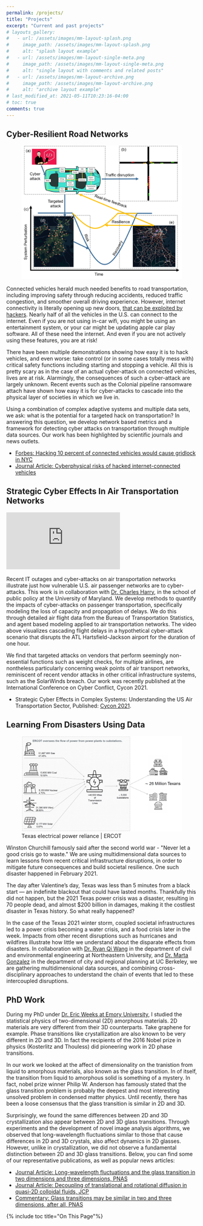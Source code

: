 ```yaml
---
permalink: /projects/
title: "Projects"
excerpt: "Current and past projects"
# layouts_gallery:
#   - url: /assets/images/mm-layout-splash.png
#     image_path: /assets/images/mm-layout-splash.png
#     alt: "splash layout example"
#   - url: /assets/images/mm-layout-single-meta.png
#     image_path: /assets/images/mm-layout-single-meta.png
#     alt: "single layout with comments and related posts"
#   - url: /assets/images/mm-layout-archive.png
#     image_path: /assets/images/mm-layout-archive.png
#     alt: "archive layout example"
# last_modified_at: 2021-05-11T10:23:16-04:00
# toc: true
comments: true
---
```


## Cyber-Resilient Road Networks

<figure >
    <img src="/assets/images2/fig-concept2.png">
    <!--<figcaption>Building cyber-resilient road networks </figcaption>-->
</figure>

Connected vehicles herald much needed benefits to road transportation, including improving safety through reducing accidents, reduced traffic congestion, and smoother overall driving experience. However, internet connectivity is literally opening up new doors, [that can be exploited by hackers](https://www.forbes.com/sites/thomasbrewster/2021/04/29/watch-a-tesla-have-its-doors-hacked-open-by-a-drone/?sh=5e9f05651a2b). Nearly half of all the vehicles in the U.S. can connect to the internet. Even if you are not using in-car wifi, you might be using an entertainment system, or your car might be updating apple car play software. All of these need the internet. And even if you are not actively using these features, you are at risk!

There have been multiple demonstrations showing how easy it is to hack vehicles, and even worse: take control (or in some cases totally mess with) critical safety functions including starting and stopping a vehicle. All this is pretty scary as in the case of an actual cyber-attack on connected vehicles, lives are at risk. Alarmingly, the consequences of such a cyber-attack are largely unknown. Recent events such as the Colonial pipeline ransomware attach have shown how easy it is for cyber-attacks to cascade into the physical layer of societies in which we live in.

Using a combination of complex adaptive systems and multiple data sets, we ask: what is the potential for a targeted hack on transportation? In answering this question, we develop network based metrics and a framework for detecting cyber attacks on transportation through multiple data sources. Our work has been highlighted by scientific journals and news outlets.
  - [Forbes: Hacking 10 percent of connected vehicles would cause gridlock in NYC](https://www.forbes.com/sites/jamiecartereurope/2019/03/05/hacked-driverless-cars-could-cause-collisions-and-gridlock-in-cities-say-researchers/?sh=1868cfe42a09)
  - [Journal Article: Cyberphysical risks of hacked internet-connected vehicles](https://journals.aps.org/pre/abstract/10.1103/PhysRevE.100.012316)



## Strategic Cyber Effects In Air Transportation Networks
<!-- <figure class="half">
    <a href="/assets/images2/airport2.gif"><img src="/assets/images2/airport2.gif"></a>
    <figcaption>Quantifying delay propagation from cyber-attacks </figcaption>
</figure> -->

<!-- ![image-left](/assets/images2/airport2.gif){: .align-left} -->
<iframe width="300" height="auto" src="https://www.youtube.com/embed/4iNxC9x5DzY" title="YouTube video player" frameborder="0" allow="accelerometer; autoplay; clipboard-write; encrypted-media; gyroscope; picture-in-picture" allowfullscreen></iframe>


Recent IT outages and cyber-attacks on air transportation networks illustrate just how vulnerable U.S. air passenger networks are to cyber-attacks. This work is in collaboration with [Dr. Charles Harry](https://spp.umd.edu/our-community/faculty-staff/charles-harry), in the school of public policy at the University of Maryland. We develop methods to quantify the impacts of cyber-attacks on passenger transportation, specifically modeling the loss of capacity and propagation of delays. We do this through detailed air flight data from the Bureau of Transportation Statistics, and agent based modeling applied to air transportation networks. The video above visualizes cascading flight delays in a hypothetical cyber-attack scenario that disrupts the ATL Hartsfield-Jackson airport for the duration of one hour.

We find that targeted attacks on vendors that perform seemingly non-essential  functions such as weight checks, for multiple airlines, are nontheless particularly concerning weak points of air transport networks, reminiscent of recent vendor attacks in other critical infrastructure systems, such as the SolarWinds breach. Our work was recently published at the International Conference on Cyber Conflict, Cycon 2021.

  - Strategic Cyber Effects in Complex Systems: Understanding the US Air Transportation Sector, Published: [Cycon 2021](https://ccdcoe.org/uploads/2021/05/CyCon_2021_Harry_Vivek.pdf).

## Learning From Disasters Using Data

<figure >
    <a href="/assets/images2/ercot.png"><img src="/assets/images2/ercot.png"></a>
    <figcaption>Texas electrical power reliance | ERCOT </figcaption>
</figure>

Winston Churchill famously said after the second world war - "Never let a good crisis go to waste." We are using multidimensional data sources to learn lessons from recent critical infrastructure disruptions, in order to mitigate future consequences and build societal resilience. One such disaster happened in February 2021.

The day after Valentine’s day, Texas was less than 5 minutes from a black start — an indefinite blackout that could have lasted months. Thankfully this did not happen, but the 2021 Texas power crisis was a disaster, resulting in 70 people dead, and almost $200 billion in damages, making it the costliest disaster in Texas history. So what really happened?

In the case of the Texas 2021 winter storm, coupled societal infrastructures led to a power crisis becoming a water crisis, and a food crisis later in the week. Impacts from other recent disruptions such as hurricanes and wildfires illustrate how little we understand about the disparate effects from disasters. In collaboration with [Dr. Ryan Qi Wang](https://coe.northeastern.edu/people/wang-ryan/) in the department of civil and environmental engineering at Northeastern University, and [Dr. Marta Gonzalez](https://ced.berkeley.edu/ced/faculty-staff/marta-gonzalez) in the department of city and regional planning at UC Berkeley, we are gathering multidimensional data sources, and combining cross-disciplinary approaches to understand the chain of events that led to these intercoupled disruptions.


<!-- ## Evaluating the Impacts of the Colonial Pipeline Incident in Fuel Transport Networks
<figure >
    <a href="/assets/images2/pipelines.png"><img src="/assets/images2/pipelines.png"></a>
    <figcaption>pipelines </figcaption>
</figure> -->

## PhD Work

During my PhD under [Dr. Eric Weeks at Emory University](http://www.physics.emory.edu/faculty/weeks//), I studied the statistical physics of two-dimensional (2D) amorphous materials. 2D materials are very different from their 3D counterparts. Take graphene for example. Phase transitions like crystallization are also known to be very different in 2D and 3D. In fact the recipients of the 2016 Nobel prize in physics (Kosterlitz and Thouless) did pioneering work in 2D phase transitions.​

In our work we looked at the affect of dimensionality on the tranistion from liquid to amorphous materials, also known as the glass transition. In of itself, the transition from liquid to amorphous solid is something of a mystery. In fact, nobel prize winner Philip W. Anderson has famously stated that the glass transition problem is probably the deepest and most interesting unsolved problem in condensed matter physics. Until recently, there has been a loose consensus that the glass transition is similar in 2D and 3D.

Surprisingly, we found the same differences between 2D and 3D crystallization also appear between 2D and 3D glass transitions. Through experiments and the development of novel image analysis algorithms, we observed that long-wavelength fluctuations similar to those that cause differences in 2D and 3D crystals, also affect dynamics in 2D glasses. However, unlike in crystallization, we did not observe a fundamental distinction between 2D and 3D glass transitions. Below, you can find some of our representative publications, as well as popular news articles:

  - [Journal Article: Long-wavelength fluctuations and the glass transition in two dimensions and three dimensions, PNAS](https://www.pnas.org/content/114/8/1850)
  - [Journal Article: Decoupling of translational and rotational diffusion in quasi-2D colloidal fluids, JCP](https://aip.scitation.org/doi/abs/10.1063/1.4996733)
  - [Commentary: Glass transitions may be similar in two and three dimensions, after all, PNAS](https://www.pnas.org/content/114/10/2440.figures-only)

{% include toc title="On This Page"%}
